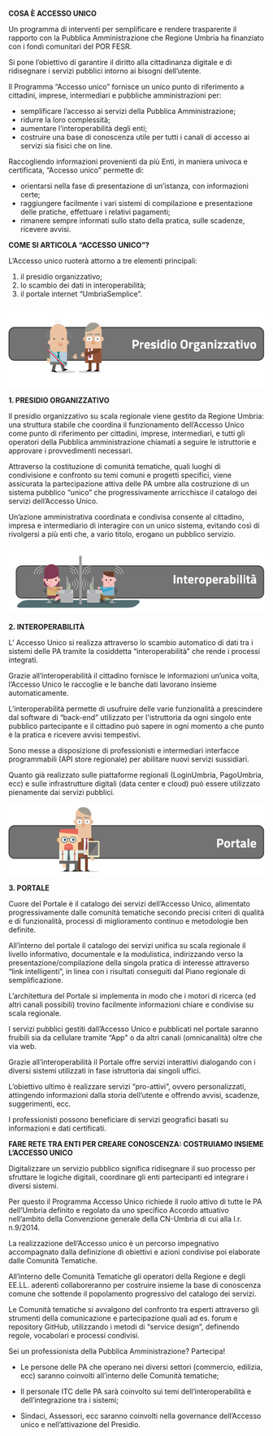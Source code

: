 **COSA È ACCESSO UNICO**

Un programma di interventi per semplificare e rendere trasparente il rapporto con la Pubblica Amministrazione che Regione Umbria ha finanziato con i fondi comunitari del POR FESR.

Si pone l’obiettivo di garantire il diritto alla cittadinanza digitale e di ridisegnare i servizi pubblici intorno ai bisogni dell’utente.

Il Programma “Accesso unico” fornisce un unico punto di riferimento a cittadini, imprese, intermediari e pubbliche amministrazioni per:

- semplificare l’accesso ai servizi della Pubblica Amministrazione;
- ridurre la loro complessità;
- aumentare l’interoperabilità degli enti;
- costruire una base di conoscenza utile per tutti i canali di accesso ai servizi sia fisici che on line.

Raccogliendo informazioni provenienti da più Enti, in maniera univoca e certificata, “Accesso unico” permette di:

- orientarsi nella fase di presentazione di un’istanza, con informazioni certe;
- raggiungere facilmente i vari sistemi di compilazione e presentazione delle pratiche, effettuare i relativi pagamenti;
- rimanere sempre informati sullo stato della pratica, sulle scadenze, ricevere avvisi.

**COME SI ARTICOLA “ACCESSO UNICO”?**

L’Accesso unico ruoterà attorno a tre elementi principali:

1. il presidio organizzativo;
2. lo scambio dei dati in interoperabilità;
3. il portale internet “UmbriaSemplice”.

![](/images/2018/11/presidioOrganizzativo.png)

**1. PRESIDIO ORGANIZZATIVO**

Il presidio organizzativo su scala regionale viene gestito da Regione Umbria: una struttura stabile che coordina il funzionamento dell’Accesso Unico come punto di riferimento per cittadini, imprese, intermediari, e tutti gli operatori della Pubblica amministrazione chiamati a seguire le istruttorie e approvare i provvedimenti necessari.

Attraverso la costituzione di comunità tematiche, quali luoghi di condivisione e confronto su temi comuni e progetti specifici, viene assicurata la partecipazione attiva delle PA umbre alla costruzione di un sistema pubblico “unico” che progressivamente arricchisce il catalogo dei servizi dell’Accesso Unico.

Un’azione amministrativa coordinata e condivisa consente al cittadino, impresa e intermediario di interagire con un unico sistema, evitando così di rivolgersi a più enti che, a vario titolo, erogano un pubblico servizio.

![](/images/2018/11/interoperabilita.png)

**2. INTEROPERABILITÀ**


L’ Accesso Unico si realizza attraverso lo scambio automatico di dati tra i sistemi delle PA tramite la cosiddetta “interoperabilità” che rende i processi integrati.

Grazie all’interoperabilità il cittadino fornisce le informazioni un’unica volta, l’Accesso Unico le raccoglie e le banche dati lavorano insieme automaticamente.

L’interoperabilità permette di usufruire delle varie funzionalità a prescindere dal software di “back-end” utilizzato per l'istruttoria da ogni singolo ente pubblico partecipante e il cittadino può sapere in ogni momento a che punto è la pratica e ricevere avvisi tempestivi.

Sono messe a disposizione di professionisti e intermediari interfacce programmabili (API store regionale) per abilitare nuovi servizi sussidiari.

Quanto già realizzato sulle piattaforme regionali (LoginUmbria, PagoUmbria, ecc) e sulle infrastrutture digitali (data center e cloud) può essere utilizzato pienamente dai servizi pubblici.

![](/images/2018/11/portale.png)

**3. PORTALE**

Cuore del Portale è il catalogo dei servizi dell’Accesso Unico, alimentato progressivamente dalle comunità tematiche secondo precisi criteri di qualità e di funzionalità, processi di miglioramento continuo e metodologie ben definite.

All’interno del portale il catalogo dei servizi unifica su scala regionale il livello informativo, documentale e la modulistica, indirizzando verso la presentazione/compilazione della singola pratica di interesse attraverso “link intelligenti”, in linea con i risultati conseguiti dal Piano regionale di semplificazione.

L’architettura del Portale si implementa in modo che i motori di ricerca (ed altri canali possibili) trovino facilmente informazioni chiare e condivise su scala regionale.

I servizi pubblici gestiti dall’Accesso Unico e pubblicati nel portale saranno fruibili sia da cellulare tramite “App" o da altri canali (omnicanalità) oltre che via web.

Grazie all’interoperabilità il Portale offre servizi interattivi dialogando con i diversi sistemi utilizzati in fase istruttoria dai singoli uffici.


L’obiettivo ultimo è realizzare servizi “pro-attivi”, ovvero personalizzati, attingendo informazioni dalla storia dell’utente e offrendo avvisi, scadenze, suggerimenti, ecc.

I professionisti possono beneficiare di servizi geografici basati su informazioni e dati certificati.



**FARE RETE TRA ENTI PER CREARE CONOSCENZA:
COSTRUIAMO INSIEME L’ACCESSO UNICO**


Digitalizzare un servizio pubblico significa ridisegnare il suo processo per sfruttare le logiche digitali, coordinare gli enti partecipanti ed integrare i diversi sistemi.


Per questo il Programma Accesso Unico richiede il ruolo attivo di tutte le PA dell’Umbria definito e regolato da uno specifico Accordo attuativo nell’ambito della Convenzione generale della CN-Umbria di cui alla l.r. n.9/2014.


La realizzazione dell’Accesso unico è un percorso impegnativo accompagnato dalla  definizione di obiettivi e azioni condivise poi elaborate dalle Comunità Tematiche.


All’interno delle Comunità Tematiche gli operatori della Regione e degli EE.LL. aderenti collaboreranno per costruire insieme la base di conoscenza comune che sottende il popolamento progressivo del catalogo dei servizi.


Le Comunità tematiche si avvalgono del confronto tra esperti attraverso gli strumenti della comunicazione e partecipazione quali ad es. forum e repository GitHub, utilizzando i metodi di “service design”, definendo regole, vocabolari e processi condivisi.



Sei un professionista della Pubblica Amministrazione?  Partecipa!

- Le persone delle PA  che operano nei diversi settori (commercio, edilizia, ecc) saranno coinvolti all’interno delle Comunità tematiche;

- Il personale ITC delle PA  sarà coinvolto sui temi dell’interoperabilità e dell’integrazione tra i sistemi;

- Sindaci, Assessori, ecc saranno coinvolti nella governance dell’Accesso unico e nell’attivazione del Presidio.
